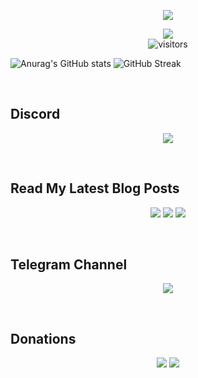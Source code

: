 <p align='center'><img src="https://user-images.githubusercontent.com/72663288/220564572-04384160-ec18-418d-a644-0d16dba1612c.png">

<p align="center">
<a href="https://hits.seeyoufarm.com"><img src="https://hits.seeyoufarm.com/api/count/incr/badge.svg?url=https%3A%2F%2Fgithub.com%2Fisuruwa&count_bg=%2379C83D&title_bg=%23555555&icon=&icon_color=%23E7E7E7&title=hits&edge_flat=false"/></a>
<br>
<img align="center" alt="visitors" src="https://visitor-badge.glitch.me/badge?page_id=isuruwa-admin" />
</p>
 

<p align="center">

![Anurag's GitHub stats](https://github-readme-stats.vercel.app/api?username=isuruwa&show_icons=true&theme=dark)
![GitHub Streak](https://streak-stats.demolab.com?user=isuruwa&theme=highcontrast)

</p><br>


## Discord
<p align='center'><a href="https://discordapp.com/users/873118843554385930"><img height=auto width=auto src="https://discord.c99.nl/widget/theme-2/873118843554385930.png" height="1000px"/></a></p><br>

## Read My Latest Blog Posts
<p align='center'><a href="https://mr-x.gq"><img src="https://img.shields.io/badge/Wordpress-21759B?style=for-the-badge&logo=wordpress&logoColor=white"/></a>
<a href="https://dev.to/isuruwa"><img src="https://img.shields.io/badge/dev.to-0A0A0A?style=for-the-badge&logo=devdotto&logoColor=white"/></a>
<a href="https://isuruwa.medium.com"><img src="https://img.shields.io/badge/Medium-12100E?style=for-the-badge&logo=medium&logoColor=white"/></a></p>
<br>

## Telegram Channel
<p align='center'><a href="https://t.me/technolk"><img src="https://img.shields.io/badge/Telegram-2CA5E0?style=for-the-badge&logo=telegram&logoColor=white"/> </a></p><br>
 
## Donations
<p align='center'><a href="https://www.buymeacoffee.com/isuruwa"><img src="https://img.icons8.com/color-glass/64/000000/coffee.png"/></a>
<a href="https://pastebin.com/iHWvSB3p"><img src="https://img.shields.io/badge/Bitcoin-000000?style=for-the-badge&logo=bitcoin&logoColor=white"/></a></p>

